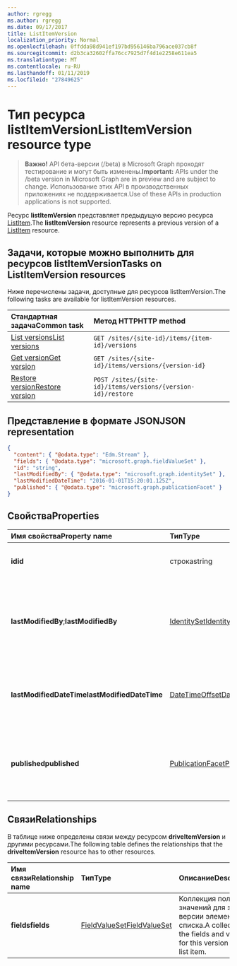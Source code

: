 ```yaml
---
author: rgregg
ms.author: rgregg
ms.date: 09/17/2017
title: ListItemVersion
localization_priority: Normal
ms.openlocfilehash: 0ffdda98d941ef197bd956146ba796ace037cb8f
ms.sourcegitcommit: d2b3ca32602ffa76cc7925d7f4d1e2258e611ea5
ms.translationtype: MT
ms.contentlocale: ru-RU
ms.lasthandoff: 01/11/2019
ms.locfileid: "27849625"
---
```

# <a name="listitemversion-resource-type"></a><span data-ttu-id="c9c63-102">Тип ресурса listItemVersion</span><span class="sxs-lookup"><span data-stu-id="c9c63-102">ListItemVersion resource type</span></span>

> <span data-ttu-id="c9c63-103">**Важно!** API бета-версии (/beta) в Microsoft Graph проходят тестирование и могут быть изменены.</span><span class="sxs-lookup"><span data-stu-id="c9c63-103">**Important:** APIs under the /beta version in Microsoft Graph are in preview and are subject to change.</span></span> <span data-ttu-id="c9c63-104">Использование этих API в производственных приложениях не поддерживается.</span><span class="sxs-lookup"><span data-stu-id="c9c63-104">Use of these APIs in production applications is not supported.</span></span>

<span data-ttu-id="c9c63-105">Ресурс **listItemVersion** представляет предыдущую версию ресурса [ListItem](listitem.md).</span><span class="sxs-lookup"><span data-stu-id="c9c63-105">The **listItemVersion** resource represents a previous version of a [ListItem](listitem.md) resource.</span></span>

## <a name="tasks-on-listitemversion-resources"></a><span data-ttu-id="c9c63-106">Задачи, которые можно выполнить для ресурсов listItemVersion</span><span class="sxs-lookup"><span data-stu-id="c9c63-106">Tasks on ListItemVersion resources</span></span>

<span data-ttu-id="c9c63-107">Ниже перечислены задачи, доступные для ресурсов listItemVersion.</span><span class="sxs-lookup"><span data-stu-id="c9c63-107">The following tasks are available for listItemVersion resources.</span></span>

|            <span data-ttu-id="c9c63-108">Стандартная задача</span><span class="sxs-lookup"><span data-stu-id="c9c63-108">Common task</span></span>             |         <span data-ttu-id="c9c63-109">Метод HTTP</span><span class="sxs-lookup"><span data-stu-id="c9c63-109">HTTP method</span></span>         |
| :--------------------------------- | :-------------------------- |
| <span data-ttu-id="c9c63-110">[List versions][version-list]</span><span class="sxs-lookup"><span data-stu-id="c9c63-110">[List versions][version-list]</span></span>      | `GET /sites/{site-id}/items/{item-id}/versions`  |
| <span data-ttu-id="c9c63-111">[Get version][version-get]</span><span class="sxs-lookup"><span data-stu-id="c9c63-111">[Get version][version-get]</span></span>         | `GET /sites/{site-id}/items/versions/{version-id}`     |
| <span data-ttu-id="c9c63-112">[Restore version][version-restore]</span><span class="sxs-lookup"><span data-stu-id="c9c63-112">[Restore version][version-restore]</span></span> | `POST /sites/{site-id}/items/versions/{version-id}/restore` |

[version-list]: ../api/listitem-list-versions.md
[version-get]: ../api/listitemversion-get.md
[version-restore]: ../api/listitemversion-restore.md


## <a name="json-representation"></a><span data-ttu-id="c9c63-113">Представление в формате JSON</span><span class="sxs-lookup"><span data-stu-id="c9c63-113">JSON representation</span></span>

<!-- { "blockType": "resource", "@odata.type": "microsoft.graph.listItemVersion", "@type.aka": "oneDrive.baseItemVersion" } -->

```json
{
  "content": { "@odata.type": "Edm.Stream" },
  "fields": { "@odata.type": "microsoft.graph.fieldValueSet" },
  "id": "string",
  "lastModifiedBy": { "@odata.type": "microsoft.graph.identitySet" },
  "lastModifiedDateTime": "2016-01-01T15:20:01.125Z",
  "published": { "@odata.type": "microsoft.graph.publicationFacet" }
}
```

## <a name="properties"></a><span data-ttu-id="c9c63-114">Свойства</span><span class="sxs-lookup"><span data-stu-id="c9c63-114">Properties</span></span>

|      <span data-ttu-id="c9c63-115">Имя свойства</span><span class="sxs-lookup"><span data-stu-id="c9c63-115">Property name</span></span>       |                         <span data-ttu-id="c9c63-116">Тип</span><span class="sxs-lookup"><span data-stu-id="c9c63-116">Type</span></span>                         |                               <span data-ttu-id="c9c63-117">Описание</span><span class="sxs-lookup"><span data-stu-id="c9c63-117">Description</span></span>                               |
| :----------------------- | :--------------------------------------------------- | :---------------------------------------------------------------------- |
| <span data-ttu-id="c9c63-118">**id**</span><span class="sxs-lookup"><span data-stu-id="c9c63-118">**id**</span></span>                   | <span data-ttu-id="c9c63-119">строка</span><span class="sxs-lookup"><span data-stu-id="c9c63-119">string</span></span>                                               | <span data-ttu-id="c9c63-120">Идентификатор версии.</span><span class="sxs-lookup"><span data-stu-id="c9c63-120">The ID of the version.</span></span> <span data-ttu-id="c9c63-121">Только для чтения.</span><span class="sxs-lookup"><span data-stu-id="c9c63-121">Read-only.</span></span>                                       |
| <span data-ttu-id="c9c63-122">**lastModifiedBy**;</span><span class="sxs-lookup"><span data-stu-id="c9c63-122">**lastModifiedBy**</span></span>       | [<span data-ttu-id="c9c63-123">IdentitySet</span><span class="sxs-lookup"><span data-stu-id="c9c63-123">IdentitySet</span></span>](../resources/identityset.md)           | <span data-ttu-id="c9c63-124">Удостоверение пользователя, который последним изменил версию.</span><span class="sxs-lookup"><span data-stu-id="c9c63-124">Identity of the user which last modified the version.</span></span> <span data-ttu-id="c9c63-125">Только для чтения.</span><span class="sxs-lookup"><span data-stu-id="c9c63-125">Read-only.</span></span>        |
| <span data-ttu-id="c9c63-126">**lastModifiedDateTime**</span><span class="sxs-lookup"><span data-stu-id="c9c63-126">**lastModifiedDateTime**</span></span> | [<span data-ttu-id="c9c63-127">DateTimeOffset</span><span class="sxs-lookup"><span data-stu-id="c9c63-127">DateTimeOffset</span></span>](../resources/timestamp.md)          | <span data-ttu-id="c9c63-128">Дата и время последнего изменения версии.</span><span class="sxs-lookup"><span data-stu-id="c9c63-128">Date and time the version was last modified.</span></span> <span data-ttu-id="c9c63-129">Только для чтения.</span><span class="sxs-lookup"><span data-stu-id="c9c63-129">Read-only.</span></span>                 |
| <span data-ttu-id="c9c63-130">**published**</span><span class="sxs-lookup"><span data-stu-id="c9c63-130">**published**</span></span>            | [<span data-ttu-id="c9c63-131">PublicationFacet</span><span class="sxs-lookup"><span data-stu-id="c9c63-131">PublicationFacet</span></span>](../resources/publicationfacet.md) | <span data-ttu-id="c9c63-132">Указывает состояние публикации конкретной версии.</span><span class="sxs-lookup"><span data-stu-id="c9c63-132">Indicates the publication status of this particular version.</span></span> <span data-ttu-id="c9c63-133">Только для чтения.</span><span class="sxs-lookup"><span data-stu-id="c9c63-133">Read-only.</span></span> |


## <a name="relationships"></a><span data-ttu-id="c9c63-134">Связи</span><span class="sxs-lookup"><span data-stu-id="c9c63-134">Relationships</span></span>

<span data-ttu-id="c9c63-135">В таблице ниже определены связи между ресурсом **driveItemVersion** и другими ресурсами.</span><span class="sxs-lookup"><span data-stu-id="c9c63-135">The following table defines the relationships that the **driveItemVersion** resource has to other resources.</span></span>

| <span data-ttu-id="c9c63-136">Имя связи</span><span class="sxs-lookup"><span data-stu-id="c9c63-136">Relationship name</span></span> |                      <span data-ttu-id="c9c63-137">Тип</span><span class="sxs-lookup"><span data-stu-id="c9c63-137">Type</span></span>                      |                               <span data-ttu-id="c9c63-138">Описание</span><span class="sxs-lookup"><span data-stu-id="c9c63-138">Description</span></span>                                |
| :---------------- | :--------------------------------------------- | :----------------------------------------------------------------------- |
| <span data-ttu-id="c9c63-139">**fields**</span><span class="sxs-lookup"><span data-stu-id="c9c63-139">**fields**</span></span>        | [<span data-ttu-id="c9c63-140">FieldValueSet</span><span class="sxs-lookup"><span data-stu-id="c9c63-140">FieldValueSet</span></span>](../resources/fieldvalueset.md) | <span data-ttu-id="c9c63-141">Коллекция полей и значений для этой версии элемента списка.</span><span class="sxs-lookup"><span data-stu-id="c9c63-141">A collection of the fields and values for this version of the list item.</span></span> |


<!-- {
  "type": "#page.annotation",
  "description": "The version facet provides information about the properties of a file version.",
  "keywords": "version,versions,version-history,history",
  "section": "documentation",
  "tocPath": "Facets/Version"
} -->
